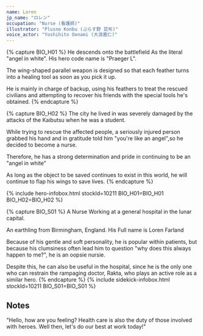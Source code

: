 ```yaml
---
name: Loren
jp_name: "ロレン"
occupation: "Nurse (看護師)"
illustrator: "Plusno Konbu (ぷらす野 昆布)"
voice_actor: "Yoshihito Oonami (大浪嘉仁)"
---
```


{% capture BIO_H01 %}
He descends onto the battlefield As the literal "angel in white". His hero code name is "Praeger L".

The wing-shaped parallel weapon is designed so that each feather turns into a healing tool as soon as you pick it up.

He is mainly in charge of backup, using his feathers to treat the rescued civilians and attempting to recover his friends with the special tools he's obtained.
{% endcapture %}

{% capture BIO_H02 %}
The city he lived in was severely damaged by the attacks of the Kaibutsu when he was a student.

While trying to rescue the affected people, a seriously injured person grabbed his hand and in gratitude told him "you're like an angel",so he decided to become a nurse.

Therefore, he has a strong determination and pride in continuing to be an "angel in white"

As long as the object to be saved continues to exist in this world, he will continue to flap his wings to save lives.
{% endcapture %}

{% include hero-infobox.html stockId=10211 BIO_H01=BIO_H01 BIO_H02=BIO_H02 %}

{% capture BIO_S01 %}
A Nurse Working at a general hospital in the lunar capital.

An earthling from Birmingham, England. His Full name is Loren Farland

Because of his gentle and soft personality, he is popular within patients, but because his clumsiness often lead him to question "why does this always happen to me?", he is an oopsie nursie.

Despite this, he can also be useful in the hospital, since he is the only one who can restrain the rampaging doctor, Rakta, who plays an active role as a similar hero.
{% endcapture %}
{% include sidekick-infobox.html stockId=10211 BIO_S01=BIO_S01 %}

## Notes

"Hello, how are you feeling? Health care is also the duty of those involved with heroes. Well then, let's do our best at work today!"
